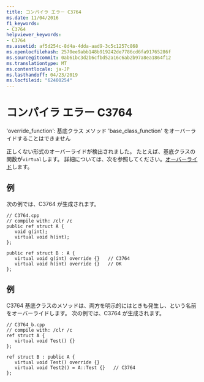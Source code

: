 ```yaml
---
title: コンパイラ エラー C3764
ms.date: 11/04/2016
f1_keywords:
- C3764
helpviewer_keywords:
- C3764
ms.assetid: af5d254c-8d4a-4dda-aad9-3c5c1257c868
ms.openlocfilehash: 2570ee9abb148b919242de7786cd6fa91765286f
ms.sourcegitcommit: 0ab61bc3d2b6cfbd52a16c6ab2b97a8ea1864f12
ms.translationtype: MT
ms.contentlocale: ja-JP
ms.lasthandoff: 04/23/2019
ms.locfileid: "62400254"
---
```

# <a name="compiler-error-c3764"></a>コンパイラ エラー C3764

'override_function': 基底クラス メソッド 'base_class_function' をオーバーライドすることはできません

正しくない形式のオーバーライドが検出されました。 たとえば、基底クラスの関数が`virtual`します。 詳細については、次を参照してください。[オーバーライド](../../extensions/override-cpp-component-extensions.md)します。

## <a name="example"></a>例

次の例では、C3764 が生成されます。

```
// C3764.cpp
// compile with: /clr /c
public ref struct A {
   void g(int);
   virtual void h(int);
};

public ref struct B : A {
   virtual void g(int) override {}   // C3764
   virtual void h(int) override {}   // OK
};
```

## <a name="example"></a>例

C3764 基底クラスのメソッドは、両方を明示的にはときも発生し、という名前をオーバーライドします。 次の例では、C3764 が生成されます。

```
// C3764_b.cpp
// compile with: /clr /c
ref struct A {
   virtual void Test() {}
};

ref struct B : public A {
   virtual void Test() override {}
   virtual void Test2() = A::Test {}   // C3764
};
```